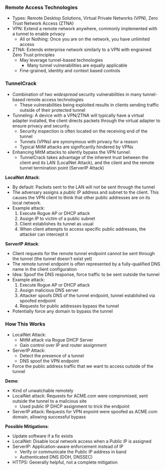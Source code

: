 ### Remote Access Technologies
 - Types: Remote Desktop Solutions, Virtual Private Networks (VPN), Zero Trust Network Access (ZTNA)
 - VPN: Extend a remote network anywhere, commonly implemented with a tunnel to enable privacy
	 - All or Nothing: Once you are on the network, you have unlimited access 
 - ZTNA: Extends enterprise network similarly to a VPN with engrained Zero Trust principles
	 - May leverage tunnel-based technologies
		 - Many tunnel vulnerabilities are equally applicable
	 - Fine-grained, identity and context based controls

### TunnelCrack
 - Combination of two *widespread* security vulnerabilities in many tunnel-based remote access technologies
	 - These vulnerabilities being exploited results in clients sending traffic outside of their protected tunnel
 - Tunneling: A device with a VPN/ZTNA will typically have a virtual adapter installed, the client directs packets through the virtual adapter to ensure privacy and security.
	 - Security inspection is often located on the receiving end of the tunnel
	 - Tunnels (VPNs) are synonymous with privacy for a reason
	 - Typical MitM attacks are significantly hindered by VPNs
 - Enhancing MitM attacks to silently bypass the VPN tunnel:
	 - TunnelCrack takes advantage of the inherent trust between the client and its LAN (LocalNet Attack), and the client and the remote tunnel termination point (ServerIP Attack) 

**LocalNet Attack**:
 - By default: Packets sent to the LAN will not be sent through the tunnel
 - The adversary assigns a *public* IP address and subnet to the client. This causes the VPN client to think that other public addresses are on its local network.
 - Example attack:
	 1. Execute Rogue AP or DHCP attack
	 2. Assign IP to victim of a public subnet
	 3. Client establishes its tunnel as usual
	 4. When client attempts to access specific public addresses, the attacker can intercept it

**ServerIP Attack**:
 - Client requests for the remote tunnel endpoint cannot be sent through the tunnel (the tunnel doesn't exist yet)
 - The remote tunnel endpoint is often represented by a fully-qualified DNS name in the client configuration
 - Idea: Spoof the DNS response, force traffic to be sent outside the tunnel
 - Example attack:
	 1. Execute Rogue AP or DHCP attack
	 2. Assign malicious DNS server
	 3. Attacker spoofs DNS of the tunnel endpoint, tunnel established via spoofed endpoint
	 4. Requests for public addresses bypass the tunnel
 - Potentially force any domain to bypass the tunnel

### How This Works
 - LocalNet Attack:
	 - MitM attack via Rogue DHCP Server
	 - Gain control over IP and router assignment
 - ServerIP Attack:
	 - Detect the presence of a tunnel
	 - DNS spoof the VPN endpoint
 - Force the public address traffic that we want to access outside of the tunnel

**Demo**:
 - Kind of unwatchable remotely
 - LocalNet attack: Requests for ACME.com were compromised, sent outside the tunnel to a malicious site
	 - Used public IP DHCP assignment to trick the endpoint
 - ServerIP attack: Requests for VPN enpoint were spoofed as ACME.com domain, allowing successful bypass

**Possible Mitigations**:
 - Update software if a fix exists
 - LocalNet: Disable local network access when a Public IP is assigned
 - ServerIP: Application-aware enforcement instead of IP
	 - Verify or communicate the Public IP address in band
	 - Authenticated DNS (DOH, DNSSEC)
 - HTTPS: Generally helpful, not a complete mitigation
